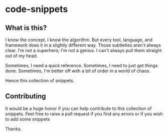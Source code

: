 # code-snippets

## What is this?

I know the concept. I know the algorithm. But every tool, language, and framework does it in a slightly different way. Those subtleties aren't always clear. I'm not a superhero; I'm not a genius. I can't always pull them straight out of my head.

Sometimes, I need a quick reference. Sometimes, I need to just get things done. Sometimes, I'm better off with a bit of order in a world of chaos.

Hence this collection of snippets.

## Contributing

It would be a huge honor if you can help contribute to this collection of snippets. Feel free to raise a pull request if you find any errors or if you wish to add some snippets

Thanks.